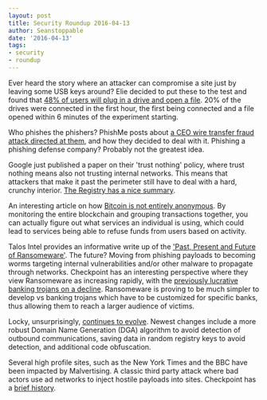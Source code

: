 ```yaml
---
layout: post
title: Security Roundup 2016-04-13
author: Seanstoppable
date: '2016-04-13'
tags:
- security
- roundup
---
```


Ever heard the story where an attacker can compromise a site just by leaving some USB keys around? Elie decided to put these to the test and found that [48% of users will plug in a drive and open a file](http://bit.ly/1YsqeHV). 20% of the drives were connected in the first hour, the first being connected and a file opened within 6 minutes of the experiment starting.

Who phishes the phishers? PhishMe posts about [a CEO wire transfer fraud attack directed at them](http://bit.ly/1oVrI10), and how they decided to deal with it. Phishing a phishing defense company? Probably not the greatest idea.

Google just published a paper on their 'trust nothing' policy, where trust nothing means also not trusting internal networks. This means that attackers that make it past the perimeter still have to deal with a hard, crunchy interior. [The Registry has a nice summary](http://bit.ly/22sHmOL).

An interesting article on how [Bitcoin is not entirely anonymous](http://bit.ly/1NnhmND). By monitoring the entire blockchain and grouping transactions together, you can actually figure out what services an individual is using, which could lead to services being able to refuse funds from users based on activity.

Talos Intel provides an informative write up of the ['Past, Present and Future of Ransomeware'](http://bit.ly/1Yui15Q). The future? Moving from phishing payloads to becoming worms targeting internal vulnerabilities and/or other malware to propagate through networks. Checkpoint has an interesting perspective where they view Ransomeware as increasing rapidly, with the [previously lucrative banking trojans on a decline](http://bit.ly/1qSAj6u). Ransomeware is proving to be much simpler to develop vs banking trojans which have to be customized for specific banks, thus allowing them to reach a larger audience of victims.

Locky, unsurprisingly, [continues to evolve](http://bit.ly/1Wstgxh). Newest changes include a more robust Domain Name Generation (DGA) algorithm to avoid detection of outbound communications, saving data in random registry keys to avoid detection, and additional code obfuscation.

Several high profile sites, such as the New York Times and the BBC have been impacted by Malvertising. A classic third party attack where bad actors use ad networks to inject hostile payloads into sites. Checkpoint has a [brief history](http://bit.ly/23FVBSB).
